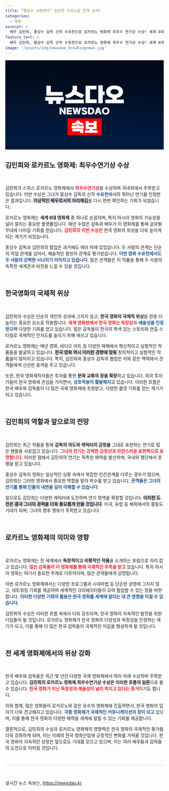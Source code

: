 ```yaml
---
title: “홍상수 사랑한다” 김민희 수상소감 전격 공개!
categories:
  - 영화
excerpt: >
  배우 김민희, 홍상수 감독 신작 수유천으로 로카르노 영화제 최우수 연기상 수상! 세계 6대 영화제의 영광을 안은 그녀의 역대급 연기는 어떤 모습일까요? 클릭 유도!
feature_text: >
  배우 김민희, 홍상수 감독 신작 수유천으로 로카르노 영화제 최우수 연기상 수상! 세계 6대 영화제의 영광을 안은 그녀의 역대급 연기는 어떤 모습일까요? 클릭 유도!
image: '/assets/img/newsdao_breakingnews.jpg'
---
```


<p><img src="/assets/img/newsdao_breakingnews.jpg" alt="koreaapp 속보" /></p>

<h2 data-ke-size="size26">김민희와 로카르노 영화제: 최우수연기상 수상</h2>

<p data-ke-size="size16">&nbsp;</p>

<p>김민희가 스위스 로카르노 영화제에서 <b><span style="color: #ee2323;">최우수연기상</span></b>을 수상하며 국내외에서 주목받고 있습니다. 이번 수상은 그녀가 홍상수 감독의 신작 <b><span style="color: #1a5490;">수유천</span></b>에서의 뛰어난 연기를 인정받은 결과입니다. <b><span style="background-color: #21538527;">이상적인 배우로서의 자리매김</span></b>을 다시 한번 확인하는 기회가 되었습니다. </p>

<p>로카르노 영화제는 <b>세계 6대 영화제</b> 중 하나로 손꼽히며, 특히 아시아 영화의 가능성을 널리 알리는 중요한 플랫폼입니다. 매년 수많은 감독과 배우가 이 영화제를 통해 글로벌 무대에 나아갈 기회를 얻습니다. <b><span style="color: #ee2323;">김민희의 이번 수상은</span></b> 한국 영화의 위상을 더욱 높이게 되는 계기가 되었습니다. </p>

<p>홍상수 감독과 김민희의 협업은 과거에도 여러 차례 있었습니다. 두 사람의 관계는 단순히 작업 관계를 넘어서, 예술적인 동반자 관계로 평가받습니다. <b><span style="color: #1a5490;">이번 영화 수유천에서도 두 사람의 강력한 시너지가 이어지고 있습니다</span></b>. 많은 관객들은 이 작품을 통해 두 사람의 독특한 세계관과 비전을 느낄 수 있을 것입니다. </p>

<p data-ke-size="size16">&nbsp;</p>

<h2 data-ke-size="size26">한국영화의 국제적 위상</h2>

<p data-ke-size="size16">&nbsp;</p>

<p>김민희의 수상은 단순히 개인의 성과에 그치지 않고, <b>한국 영화의 국제적 위상</b>을 한층 더 높이는 중요한 요소로 작용합니다. <b><span style="color: #ee2323;">세계 영화판에서 한국 영화는 독창성</span></b>과 <b><span style="color: #1a5490;">예술성을 인정받으며</span></b> 다양한 기회를 얻고 있습니다. 많은 감독들이 한국의 특색 있는 스토리와 연출 스타일로 국제적인 인지도를 높이기 위해 애쓰고 있습니다. </p>

<p>로카르노 영화제는 매년 영화, 비디오 아트 등 다양한 매체에서 혁신적이고 실험적인 작품들을 발굴하고 있습니다. <b><span style="background-color: #21538527;">한국 영화 역시 이러한 경향에 맞춰</span></b> 창의적이고 실험적인 작품들이 많아지고 있습니다. 특히, 김민희와 홍상수 감독의 협업은 이와 같은 맥락에서 관객들에게 신선한 충격을 주고 있습니다. </p>

<p>또한, 한국 영화제작자들은 투자를 통한 <b>문화 교류의 장을 확장</b>하고 있습니다. 외국 투자가들이 한국 영화에 관심을 가지면서, <b><span style="color: #1a5490;">상호작용이 활발해지고</span></b> 있습니다. 이러한 흐름은 한국 배우와 감독들이 더 많은 국제 영화제에 초청받고, 다양한 촬영 기회를 얻는 계기가 되고 있습니다. </p>

<p data-ke-size="size16">&nbsp;</p>

<h2 data-ke-size="size26">김민희의 역할과 앞으로의 전망</h2>

<p data-ke-size="size16">&nbsp;</p>

<p>김민희는 최근 작품을 통해 <b>감독의 의도와 캐릭터의 감정을</b> 그대로 표현하는 연기로 많은 팬들을 사로잡고 있습니다. <b><span style="color: #ee2323;">그녀의 연기는 강력한 감정선과 자연스러운 표현력으로 유명합니다</span></b>. 이러한 점에서 김민희의 연기는 독특한 매력을 발산하며, 국내외 평단에서 호평을 받고 있습니다. </p>

<p>홍상수 감독의 영화는 일상적인 상황 속에서 복잡한 인간관계를 다루는 경우가 많으며, 김민희는 그러한 영화에서 중요한 역할을 맡아 박수를 받고 있습니다. <b><span style="color: #1a5490;">관객들은 그녀의 연기를 통해 인물의 내면을 깊이 이해할 수 있습니다</span></b>. </p>

<p>앞으로도 김민희는 다양한 캐릭터에 도전하며 연기 영역을 확장할 것입니다. <b><span style="background-color: #21538527;">이러한 도전은 결국 그녀의 경력을 더욱 풍요롭게 만들 것입니다</span></b>. 미국, 유럽 등 해외에서의 활동도 기대가 되며, 그녀의 향후 행보가 주목받고 있습니다. </p>

<p data-ke-size="size16">&nbsp;</p>

<h2 data-ke-size="size26">로카르노 영화제의 의미와 영향</h2>

<p data-ke-size="size16">&nbsp;</p>

<p>로카르노 영화제는 전 세계에서 <b>독창적이고 비평적인 작품</b>을 소개하는 포럼으로 자리 잡고 있습니다. <b><span style="color: #ee2323;">많은 감독들이 이 영화제를 통해 국제적인 주목을 받고</span></b> 있습니다. 특히 아시아 영화는 여기서 중요한 주제로 다루어지며, 많은 관객들에게 상영됩니다. </p>

<p>이번 로카르노 영화제에서는 다양한 프로그램과 시네마랩 등 단순한 상영에 그치지 않고, 네트워킹 기회를 제공하여 세계적인 크리에이터들이 모여 협업할 수 있는 장을 마련합니다. <b><span style="color: #1a5490;">이러한 다양한 기회의 활용은 한국 영화를 세계에 알리는 데 큰 영향을 미칠 수 있습니다</span></b>. </p>

<p>김민희의 수상은 이러한 흐름 속에서 더욱 강조되며, 한국 영화의 지속적인 발전을 위한 디딤돌이 될 것입니다. 로카르노 영화제가 한국 영화의 다양성과 독창성을 인정하는 계기가 되고, 이를 통해 더 많은 한국 감독들이 국제적인 미감을 형성하게 될 것입니다. </p>

<p data-ke-size="size16">&nbsp;</p>

<h2 data-ke-size="size26">전 세계 영화제에서의 위상 강화</h2>

<p data-ke-size="size16">&nbsp;</p>

<p>한국 배우와 감독들은 최근 몇 년간 다양한 국제 영화제에서 여러 차례 수상하며 주목받고 있습니다. <b>김민희의 로카르노 영화제 최우수연기상 수상은 이러한 흐름의 일환</b>으로 볼 수 있습니다. <b><span style="color: #ee2323;">한국 영화가 지닌 독창성과 예술성이 널리 퍼지고 있다는 증거</span></b>이기도 합니다. </p>

<p>이와 함께, 많은 영화들이 로카르노와 같은 유수의 영화제에 진출하면서, 한국 영화의 입지가 더욱 견고해지고 있습니다. <b><span style="color: #1a5490;">각종 영화제가 국제적인 커뮤니케이션의 장이 되고</span></b> 있으며, 이를 통해 한국 영화의 다양한 매력을 세계에 알릴 수 있는 기회를 제공합니다. </p>

<p>결론적으로, 김민희의 수상과 로카르노 영화제의 영향력은 한국 영화의 국제적인 평가를 더욱 강화하게 되며, 이는 미래의 한국 영화산업에 긍정적인 변화를 가져올 것입니다. 한국 영화의 지속적인 성장은 앞으로도 기대를 모으고 있으며, 이는 여러 배우들과 감독들의 도전으로 이어질 것입니다. </p>

<p data-ke-size="size16">&nbsp;</p>

<hr style="height: 1px; background-color: #ccc; border: none;" />

<p data-ke-size="size16">&nbsp;</p>
실시간 뉴스 속보는, <a href="https://newsdao.kr" rel="dofollow">https://newsdao.kr</a>


